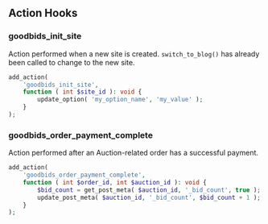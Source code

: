 ## Action Hooks

### goodbids_init_site

Action performed when a new site is created. `switch_to_blog()` has already been called to change to the new site.

```php
add_action(
	'goodbids_init_site',
	function ( int $site_id ): void {
		update_option( 'my_option_name', 'my_value' );
	}
);
```

### goodbids_order_payment_complete

Action performed after an Auction-related order has a successful payment.

```php
add_action(
	'goodbids_order_payment_complete',
	function ( int $order_id, int $auction_id ): void {
		$bid_count = get_post_meta( $auction_id, '_bid_count', true );
		update_post_meta( $auction_id, '_bid_count', $bid_count + 1 );
	}
);
```

